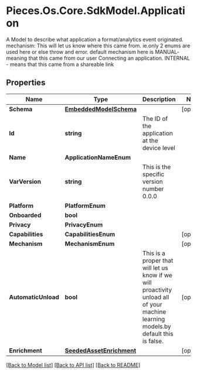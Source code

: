 # Pieces.Os.Core.SdkModel.Application
A Model to describe what application a format/analytics event originated.  mechanism: This will let us know where this came from. ie.only 2 enums are used here or else throw and error. default mechanism here is MANUAL- meaning that this came from our user Connecting an application. INTERNAL - means that this came from a shareable link

## Properties

Name | Type | Description | Notes
------------ | ------------- | ------------- | -------------
**Schema** | [**EmbeddedModelSchema**](EmbeddedModelSchema.md) |  | [optional] 
**Id** | **string** | The ID of the application at the device level | 
**Name** | **ApplicationNameEnum** |  | 
**VarVersion** | **string** | This is the specific version number 0.0.0 | 
**Platform** | **PlatformEnum** |  | 
**Onboarded** | **bool** |  | 
**Privacy** | **PrivacyEnum** |  | 
**Capabilities** | **CapabilitiesEnum** |  | [optional] 
**Mechanism** | **MechanismEnum** |  | [optional] 
**AutomaticUnload** | **bool** | This is a proper that will let us know if we will proactivity unload all of your machine learning models.by default this is false. | [optional] 
**Enrichment** | [**SeededAssetEnrichment**](SeededAssetEnrichment.md) |  | [optional] 

[[Back to Model list]](../README.md#documentation-for-models) [[Back to API list]](../README.md#documentation-for-api-endpoints) [[Back to README]](../README.md)

